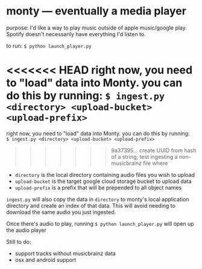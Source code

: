 # monty — eventually a media player

purpose: I'd like a way to play music outside of apple music/google play. Spotify doesn't necessarily have everything I'd listen to.  

to run: `$ python launch_player.py`  

<<<<<<< HEAD
right now, you need to "load" data into Monty. you can do this by running:
`$ ingest.py <directory> <upload-bucket> <upload-prefix>`
=======
right now, you need to "load" data into Monty. you can do this by running:  
`$ ingest.py <directory> <upload-bucket> <upload-prefix>`  
>>>>>>> 9a37395... create UUID from hash of a string; test ingesting a non-musicbrainz file
where
- `directory` is the local directory containing audio files you wish to upload
- `upload-bucket` is the target google cloud storage bucket to upload data
- `upload-prefix` is a prefix that will be prepended to all object names

`ingest.py` will also copy the data in `directory` to monty's local application directory and create an index of that data. This will avoid needing to download the same audio you just ingested.

Once there's audio to play, running `$ python launch_player.py` will open up the audio player

Still to do:
- support tracks without musicbrainz data
- osx and android support
